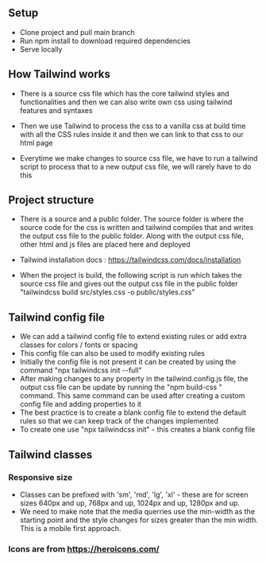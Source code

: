 ## Setup
- Clone project and pull main branch
- Run npm install to download required dependencies
- Serve locally

## How Tailwind works

- There is a source css file which has the core tailwind styles and functionalities and then we can also write own css using tailwind features and syntaxes

- Then we use Tailwind to process the css to a vanilla css at build time with all the CSS rules inside it and then we can link to that css to our html page

- Everytime we make changes to source css file, we have to run a tailwind script to process that to a new output css file, we will rarely have to do this

## Project structure

- There is a source and a public folder. The source folder is where the source code for the css is written and tailwind compiles that and writes the output css file to the public folder. Along with the output css file, other html and js files are placed here and deployed

- Tailwind installation docs : https://tailwindcss.com/docs/installation
- When the project is build, the following script is run which takes the source css file and gives out the output css file in the public folder "tailwindcss build src/styles.css -o public/styles.css"

## Tailwind config file

- We can add a tailwind config file to extend existing rules or add extra classes for colors / fonts or spacing
- This config file can also be used to modify existing rules
- Initially the config file is not present it can be created by using the command "npx tailwindcss init --full"
- After making changes to any property in the tailwind.config.js file, the output css file can be update by running the "npm build-css " command. This same command can be used after creating a custom config file and adding properties to it
- The best practice is to create a blank config file to extend the default rules so that we can keep track of the changes implemented
- To create one use "npx tailwindcss init" - this creates a blank config file

## Tailwind classes

### Responsive size
- Classes can be prefixed with 'sm', 'md', 'lg', 'xl' - these are for screen sizes 640px and up, 768px and up, 1024px and up, 1280px and up.
- We need to make note that the media querries use the min-width as the starting point and the style changes for sizes greater than the min width. This is a mobile first approach.


### Icons are from https://heroicons.com/